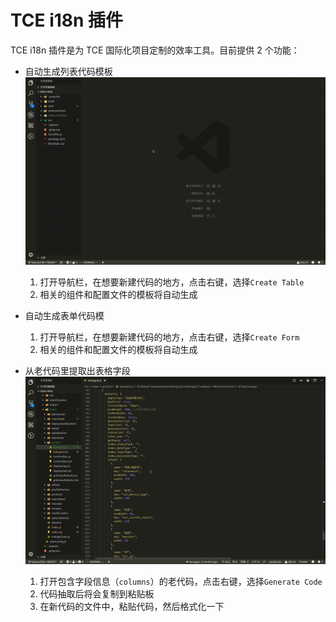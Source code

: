 # TCE i18n 插件

TCE i18n 插件是为 TCE 国际化项目定制的效率工具。目前提供 2 个功能：

- 自动生成列表代码模板
  ![new code](https://github.com/dickenslian/vscode-tce-i18n/blob/master/images/table.gif?raw=true)

  1. 打开导航栏，在想要新建代码的地方，点击右键，选择`Create Table`
  2. 相关的组件和配置文件的模板将自动生成

- 自动生成表单代码模

  1. 打开导航栏，在想要新建代码的地方，点击右键，选择`Create Form`
  2. 相关的组件和配置文件的模板将自动生成

- 从老代码里提取出表格字段
  ![add code](https://github.com/dickenslian/vscode-tce-i18n/blob/master/images/generate.gif?raw=true)

  1. 打开包含字段信息（`columns`）的老代码，点击右键，选择`Generate Code`
  2. 代码抽取后将会复制到粘贴板
  3. 在新代码的文件中，粘贴代码，然后格式化一下
